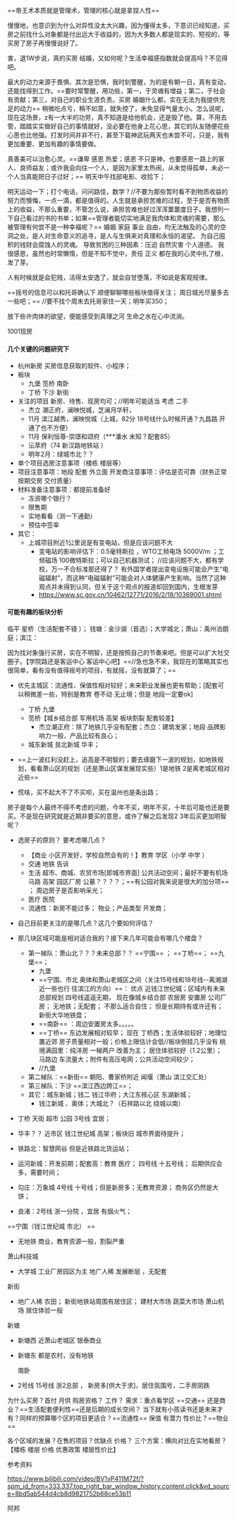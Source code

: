 ==帝王术本质就是管理术，管理的核心就是拿捏人性==



慢慢地，也意识到为什么对异性没太大兴趣，因为懂得太多，下意识已经知道，买房之前找什么对象都是付出远大于收益的，因为大多数人都是现实的、短视的，等买房了房子再慢慢说好了。

害，退1W步说，真的买房  结婚，又如何呢？生活幸福感指数就会提高吗？不见得吧。

最大的动力来源于畏惧、其次是恐惧，我时刻警醒，为的是有朝一日，真有变动，还能找得到工作。==要时常警醒，用功些，第一，于灵魂有增益；第二，于社会有贡献；第三，对自己的职业生涯负责。买房 婚姻什么都，实在无法为我提供充足的动力== 稍微吃点亏，稍不如意，就失控了，未免显得气量太小。怎么说呢，现在这场景，z有一大半的功劳，真不知道是给他机会，还是毁了他。算，不用去管，踏踏实实做好自己的事情就好，没必要在他身上花心思，其它的队友随便花些心思也比他强。打发时间并非不行，甚至下载神武玩两天也未尝不可，只是，我有更加重要、更加有趣的事情要做。

真善美可以治愈心灵。==谦卑 感恩 热爱；感恩 不只是神，也要感恩一路上的家人、良师益友；或许我会向往一个人，是因为家里太热闹，从未觉得孤单，未必一个人当真能把日子过好；==  明天中午找部电影、收拾下；

明天运动一下；打个电话，问问路佳，数学？//不要为那些暂时看不到物质收益的努力而懊悔，一点一滴，都是值得的。人生就是承担苦难的过程，至于是否有物质上的收益，不那么重要，不管怎么说，承担苦难也好过浑浑噩噩度日子。我想列一下自己看过的书的书单；如果==管理者能切实地满足我肉体和灵魂的需要，那么被管理有何尝不是一种幸福呢？== 婚姻 家庭 事业 自由，均无法触及的心灵的空洞之处，是人对生命意义的追寻，是人与生俱来对真理和永恒的渴望。		为自己囤积的钱财会腐蚀人的灵魂。    导致贫困的三种因素：压迫  自然灾害  个人道德。	我很感恩，虽然也时常懒惰，但是不知不觉中，责任  正义 都在我的心灵中扎了根，发了芽。 

人有时候就是会犯贱，活得太安逸了，就会自甘堕落，不如说是客观规律。

 

==摇号的信息可以和托哥确认下  顺便聊聊哪些板块值得关注； 周日城光尽量多去一些吧；== //要不找个周末去托哥家住一天；明年买350；

放下些许肉体的欲望，便能感受到真理之河 生命之水在心中流淌。

1001现房

#### 几个关键的问题研究下

- 杭州新房  买房信息获取的软件、小程序；
- 板块
  - 九堡 笕桥  南卧  
  - 丁桥  下沙  新街
- 关注的项目  新房、待售、现房均可；//明年可能适当 考虑 二手
  - 杰立 潮正府，澜映悦城，芝澜月华轩，
  - 11月  滨江越秀，澜映悦城（上城，82分  18号线什么时候开通？九昌路 开通了也不方便）
  -  11月 保利恒尊-崇璟和颂府（***潘水 未知？配套85）
  - 沄萃府（74  新汉路地铁站 ）
  - 明年2月：绿城市北？？
- 单个项目选房注意事项（楼栋 楼层等）
- 项目注意事项：地段  配套 外立面    开发商注意事项：评估是否可靠（财务正常   按期交房  交付质量）
- 材料准备注意事项：都提前准备好
  - 冻资哪个银行？
  - 限售期
  - 实地看看（测一下通勤）
  - 预估中签率
- 其它：
  - 上城项目附近1公里说是有变电站，但是应该问题不大
    - 变电站的影响评估下：0.5毫特斯拉 ，WTO工频电场 5000V/m ；工频磁场 100微特斯拉；可以自己机器测试； //应该问题不大，都有学校，万一不合标准那还得了？
      有外国学者提出变电设施可能会产生“电磁辐射”，而这种“电磁辐射”可能会对人体健康产生影响。当然了这种观点并未得到认同，但关于这个观点的报道却回到国内，生根发芽
    - https://www.sc.gov.cn/10462/12771/2016/2/18/10369001.shtml

#### 可能有趣的板块分析

临平  星桥（生活配套不错 ）； 钱塘：金沙湖（首选）；大学城北；萧山：禹州泊朗庭；滨江：

因为找对象强行买房，实在不明智，还是按照自己的节奏来吧。但是可以扩大社交圈子。【学院路还是客运中心  客运中心吧】==//急也急不来，我现在的策略其实也很简单，看有没有值得摇号的项目，有就摇，没有就算了；==

- 优先主城区：流通性、保值性相对较好；未来职业发展也更有帮助；[配套可以稍微差一些，特别是教育 卷不动  无止境；但是 地段一定要ok]
  - 丁桥  九堡 
  - 笕桥【城乡结合部  军用机场 高架 板块割裂 配套较差】  
    - 杰立潮正府：除了地铁几乎没有配套；杰立：建筑发家；地段  品牌影响力一般，产品比较有良心；
  - 城东新城 艮北新城   华丰；

- ==上一波红利没赶上，追高是不明智的；要去琢磨下一波的规划，如地铁规划，看看萧山区的规划（还是萧山区谋发展现实些）1是地铁 2是离老城区相对近些==
- 慌啥，买不起大不了不买呗，买在温州也是条出路；

房子是每个人最终不得不考虑的问题，今年不买，明年不买，十年后可能也还是要买。不是现在研究就是近期非要买的意思，或许了解之后发现2 3年后买更加明智呢？

- 选房子的原则？ 要考虑哪几点？
  - 【商业 小区开发好，学校自然会有的！】教育  学区（小学 中学 ）
  - 交通  地铁   告诉
  - 生活  超市、商城、农贸市场[即城市界面]  公共活动空间；最好不要有机场 马路  高架 园区厂房 公墓？？？？；==有公园对我来说是很大的加分项== ； 周边房子是否影响采光；
  - 医疗  医院
  - 流通性：新房不能过多； 物业；产品类型 开发商；
- 自己目前更关注的是哪几点？这几个要如何评估？ 
- 那几块区域可能是相对适合我的？接下来几年可能会有哪几个楼盘？
  - 第一梯队：萧山北？？？未来总部？？    ==宁围== ； ==丁桥==； ==九堡==；
    - 九堡
    - ==宁围、市北  奥体和萧山老城区之间（关注15号线和18号线--离湘湖近一些也行 往滨江的方向）==： 优点  近钱江世纪城；区域内有未来总部规划 四号线遥遥无期， 现在像城乡结合部 农居房 安置房 公司厂房；   无地铁；无配套； 不那么适合自住；   但是长期持有或许还有；   新街大华地铁盘；
    - ==南卧== ：周边安置房太多。。。。。
    - ==丁桥==  东边发展相对较早； 现在 丁桥西；生活体验较好；地理位置近郊  房子质量相对一般；价格上限估计会低//板块倒挂几乎没有  桃境满园里：纯洋房 一梯两户 改善为主； 居住体验较好（1.2公里）；     马路边 车流量大；附件有高压电网；公共活动空间较少；
    - //九堡
  - 第二梯队：==新街==    朝阳、曹家桥附近   闻堰（萧山 滨江交汇处）  
  - 第三梯队：下沙  ==滨江西边跨江==；
  - 其它：城东新城；钱二  钱江华府；大江东核心区 东湖新城；
    - 钱江新城 、奥体；大城北？（石祥路以北  绕城以南）



- 丁桥  天街 超市  公园 3号线   宜居；
- 华丰？？  近市区  钱江世纪城 高架；板块旧  城市界面待提升；
- 铁路北：智慧网谷   但是近铁路北货运站；
- 运河新城：开发前期；配套高：教育 医疗； 四号线  十五号线；  后期供应会多，需要时间；
- 勾庄：万象城   4号线  十号线；但是新房多；无教育资源；  商务区仍然是大饼；
- 良渚：2号线    浙一分院    ，宜居 有烟火气；

==宁围（钱江世纪城  市北） ==

- 无地铁  商业，教育资源一般，割裂严重

 萧山科技城 

- 大学城 工业厂房园区为主 地广人稀  发展断层  ，无配套

新街 

- 地广人稀  农田；  新街地铁站周围有居住区； 建材大市场  蔬菜大市场 萧山机场 居住体验一般

新塘

- 新塘西 近萧山老城区  银泰商业
- 新塘东  都是农村，没有地铁

  南卧 

- 2号线 15号线  浙2总部 ，  新房多[供大于求]，居住氛围号，二手房阴跌



为什么买房？首付 月供  购房资格？ 工作？   需求：重点看学区  ==交通==  还是商业？==生活配套便利性==还是后期的成长空间？ 当下就有小孩读书还是未来才有？同样的预算哪个区的项目更适合？==流通性== 保值  有潜力 性价比？==物业== 

各个区域的发展？在售的项目？优缺点 价格？  三个方案：横向对比在实地看房？【楼栋  楼层  价格  优惠政策  楼层性价比】



参考资料

https://www.bilibili.com/video/BV1vP411M72f/?spm_id_from=333.337.top_right_bar_window_history.content.click&vd_source=8bd5ab544d4cb8d9821752b68ce53b11

阿邦

